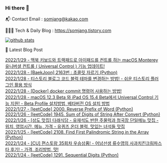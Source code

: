 ### Hi there 👋

📬  Contact Email : somjang@kakao.com

👨🏻‍💻  Tech & Daily Blog : https://somjang.tistory.com

[![github stats](https://github-readme-stats.vercel.app/api?username=SOMJANG&show_icons=true&hide_border=False)](https://somjang.tistory.com)

🤩 Latest Blog Post

[2022/1/29 - 맥북 키보드와 트랙패드로 아이패드를 컨트롤 하는 macOS Monterey 유니버셜 컨트롤 ( Universal Control ) 기능 업데이트!](https://somjang.tistory.com/entry/%EB%A7%A5%EB%B6%81-%ED%82%A4%EB%B3%B4%EB%93%9C%EC%99%80-%ED%8A%B8%EB%9E%99%ED%8C%A8%EB%93%9C%EB%A1%9C-%EC%95%84%EC%9D%B4%ED%8C%A8%EB%93%9C%EB%A5%BC-%EC%BB%A8%ED%8A%B8%EB%A1%A4-%ED%95%98%EB%8A%94-macOS-Monterey-%EC%9C%A0%EB%8B%88%EB%B2%84%EC%85%9C-%EC%BB%A8%ED%8A%B8%EB%A1%A4-Universal-Control-%EA%B8%B0%EB%8A%A5-%EC%97%85%EB%8D%B0%EC%9D%B4%ED%8A%B8) <br>
[2022/1/28 - [BaekJoon] 2163번 : 초콜릿 자르기 (Python)](https://somjang.tistory.com/entry/BaekJoon-2163%EB%B2%88-%EC%B4%88%EC%BD%9C%EB%A6%BF-%EC%9E%90%EB%A5%B4%EA%B8%B0-Python) <br>
[2022/1/28 - 티스토리 블로그 코드 블럭 테마를 변경하는 방법! - 쉬운 티스토리 플러그인 활용 방식](https://somjang.tistory.com/entry/%ED%8B%B0%EC%8A%A4%ED%86%A0%EB%A6%AC-%EB%B8%94%EB%A1%9C%EA%B7%B8-%EC%BD%94%EB%93%9C-%EB%B8%94%EB%9F%AD-%ED%85%8C%EB%A7%88%EB%A5%BC-%EB%B3%80%EA%B2%BD%ED%95%98%EB%8A%94-%EB%B0%A9%EB%B2%95-%EC%89%AC%EC%9A%B4-%ED%8B%B0%EC%8A%A4%ED%86%A0%EB%A6%AC-%ED%94%8C%EB%9F%AC%EA%B7%B8%EC%9D%B8-%ED%99%9C%EC%9A%A9-%EB%B0%A9%EC%8B%9D) <br>
[2022/1/28 - [Docker] docker commit 명령어 사용하는 방법!](https://somjang.tistory.com/entry/Docker-docker-commit-%EB%AA%85%EB%A0%B9%EC%96%B4-%EC%82%AC%EC%9A%A9%ED%95%98%EB%8A%94-%EB%B0%A9%EB%B2%95) <br>
[2022/1/28 - macOS 12.3 Beta 와 iPad OS 15.4 Beta에서 Universal Control 기능 지원! - Beta Profile 설치방법, 베타버전 OS 설치 방법](https://somjang.tistory.com/entry/macOS-123-Beta-%EC%99%80-iPad-OS-154-Beta%EC%97%90%EC%84%9C-Universal-Control-%EA%B8%B0%EB%8A%A5-%EC%A7%80%EC%9B%90) <br>
[2022/1/27 - [leetCode] 2000. Reverse Prefix of Word (Python)](https://somjang.tistory.com/entry/leetCode-2000-Reverse-Prefix-of-Word-Python) <br>
[2022/1/26 - [leetCode] 1945. Sum of Digits of String After Convert (Python)](https://somjang.tistory.com/entry/leetCode-1945-Sum-of-Digits-of-String-After-Convert-Python) <br>
[2022/1/26 - [상도 맛집] 다래식당 - 유재석도 반한 주물럭과 청국장 단일메뉴 맛집 - 위치, 영업시간, 메뉴, 가격 - 유퀴즈 온더 블럭, 맛있는 녀석들 맛집](https://somjang.tistory.com/entry/%EC%83%81%EB%8F%84-%EB%A7%9B%EC%A7%91-%EB%8B%A4%EB%9E%98%EC%8B%9D%EB%8B%B9-%EC%9C%A0%EC%9E%AC%EC%84%9D%EB%8F%84-%EB%B0%98%ED%95%9C-%EC%A3%BC%EB%AC%BC%EB%9F%AD%EA%B3%BC-%EC%B2%AD%EA%B5%AD%EC%9E%A5-%EB%8B%A8%EC%9D%BC%EB%A9%94%EB%89%B4-%EB%A7%9B%EC%A7%91-%EC%9C%84%EC%B9%98-%EC%98%81%EC%97%85%EC%8B%9C%EA%B0%84-%EB%A9%94%EB%89%B4-%EA%B0%80%EA%B2%A9-%EC%9C%A0%ED%80%B4%EC%A6%88-%EC%98%A8%EB%8D%94-%EB%B8%94%EB%9F%AD-%EB%A7%9B%EC%9E%88%EB%8A%94-%EB%85%80%EC%84%9D%EB%93%A4-%EB%A7%9B%EC%A7%91) <br>
[2022/1/25 - [leetCode] 2108. Find First Palindromic String in the Array (Python)](https://somjang.tistory.com/entry/leetCode-2108-Find-First-Palindromic-String-in-the-Array-Python) <br>
[2022/1/24 - [CU] 편스토랑 35회차 우승상품! - 어남선생 류수영의 사과치킨크림파스타 후기! - 가격, 조리방법, 맛!](https://somjang.tistory.com/entry/CU-%ED%8E%B8%EC%8A%A4%ED%86%A0%EB%9E%91-35%ED%9A%8C%EC%B0%A8-%EC%9A%B0%EC%8A%B9%EC%83%81%ED%92%88-%EC%96%B4%EB%82%A8%EC%84%A0%EC%83%9D-%EB%A5%98%EC%88%98%EC%98%81%EC%9D%98-%EC%82%AC%EA%B3%BC%EC%B9%98%ED%82%A8%ED%81%AC%EB%A6%BC%ED%8C%8C%EC%8A%A4%ED%83%80-%ED%9B%84%EA%B8%B0-%EA%B0%80%EA%B2%A9-%EC%A1%B0%EB%A6%AC%EB%B0%A9%EB%B2%95-%EB%A7%9B) <br>
[2022/1/24 - [leetCode] 1291. Sequential Digits (Python)](https://somjang.tistory.com/entry/leetCode-1291-Sequential-Digits-Python) <br>
